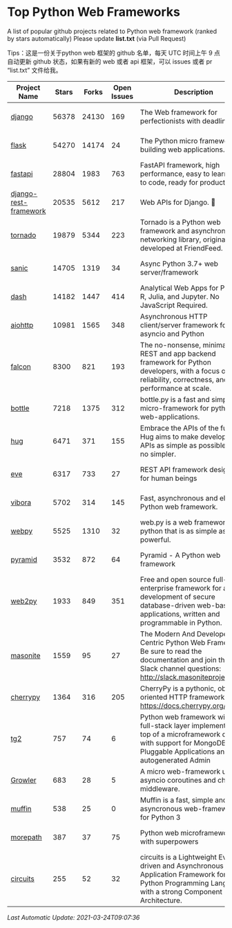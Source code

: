 # Top Python Web Frameworks
A list of popular github projects related to Python web framework (ranked by stars automatically)
Please update **list.txt** (via Pull Request)

Tips：这是一份关于python web 框架的 github 名单，每天 UTC 时间上午 9 点自动更新 github 状态，如果有新的 web 或者 api 框架，可以 issues 或者 pr “list.txt” 文件给我。

| Project Name | Stars | Forks | Open Issues | Description | Last Commit |
| ------------ | ----- | ----- | ----------- | ----------- | ----------- |
| [django](https://github.com/django/django) | 56378 | 24130 | 169 | The Web framework for perfectionists with deadlines. | 2021-03-24 06:45:33 |
| [flask](https://github.com/pallets/flask) | 54270 | 14174 | 24 | The Python micro framework for building web applications. | 2021-03-22 17:50:37 |
| [fastapi](https://github.com/tiangolo/fastapi) | 28804 | 1983 | 763 | FastAPI framework, high performance, easy to learn, fast to code, ready for production | 2021-03-01 19:02:33 |
| [django-rest-framework](https://github.com/encode/django-rest-framework) | 20535 | 5612 | 217 | Web APIs for Django. 🎸 | 2021-03-22 12:08:19 |
| [tornado](https://github.com/tornadoweb/tornado) | 19879 | 5344 | 223 | Tornado is a Python web framework and asynchronous networking library, originally developed at FriendFeed. | 2021-03-20 15:46:43 |
| [sanic](https://github.com/sanic-org/sanic) | 14705 | 1319 | 34 | Async Python 3.7+ web server/framework | Build fast. Run fast. | 2021-03-23 00:31:17 |
| [dash](https://github.com/plotly/dash) | 14182 | 1447 | 414 | Analytical Web Apps for Python, R, Julia, and Jupyter. No JavaScript Required. | 2021-03-10 16:09:10 |
| [aiohttp](https://github.com/aio-libs/aiohttp) | 10981 | 1565 | 348 | Asynchronous HTTP client/server framework for asyncio and Python | 2021-03-22 16:41:16 |
| [falcon](https://github.com/falconry/falcon) | 8300 | 821 | 193 | The no-nonsense, minimalist REST and app backend framework for Python developers, with a focus on reliability, correctness, and performance at scale. | 2021-03-18 17:02:28 |
| [bottle](https://github.com/bottlepy/bottle) | 7218 | 1375 | 312 | bottle.py is a fast and simple micro-framework for python web-applications. | 2021-01-01 15:17:44 |
| [hug](https://github.com/hugapi/hug) | 6471 | 371 | 155 | Embrace the APIs of the future. Hug aims to make developing APIs as simple as possible, but no simpler. | 2020-08-10 05:07:26 |
| [eve](https://github.com/pyeve/eve) | 6317 | 733 | 27 | REST API framework designed for human beings | 2021-03-14 16:47:07 |
| [vibora](https://github.com/vibora-io/vibora) | 5702 | 314 | 145 | Fast, asynchronous and elegant Python web framework. | 2019-02-11 10:54:12 |
| [webpy](https://github.com/webpy/webpy) | 5525 | 1310 | 32 | web.py is a web framework for python that is as simple as it is powerful.  | 2021-03-03 00:03:19 |
| [pyramid](https://github.com/Pylons/pyramid) | 3532 | 872 | 64 | Pyramid - A Python web framework | 2021-03-15 06:21:30 |
| [web2py](https://github.com/web2py/web2py) | 1933 | 849 | 351 | Free and open source full-stack enterprise framework for agile development of secure database-driven web-based applications, written and programmable in Python. | 2021-03-03 06:47:33 |
| [masonite](https://github.com/MasoniteFramework/masonite) | 1559 | 95 | 27 | The Modern And Developer Centric Python Web Framework. Be sure to read the documentation and join the Slack channel questions: http://slack.masoniteproject.com | 2021-03-23 14:32:16 |
| [cherrypy](https://github.com/cherrypy/cherrypy) | 1364 | 316 | 205 | CherryPy is a pythonic, object-oriented HTTP framework.      https://docs.cherrypy.org/ | 2021-01-17 23:39:22 |
| [tg2](https://github.com/TurboGears/tg2) | 757 | 74 | 6 | Python web framework with full-stack layer implemented on top of a microframework core with support for MongoDB, Pluggable Applications and autogenerated Admin | 2020-10-08 07:18:07 |
| [Growler](https://github.com/pyGrowler/Growler) | 683 | 28 | 5 | A micro web-framework using asyncio coroutines and chained middleware. | 2020-03-08 07:51:41 |
| [muffin](https://github.com/klen/muffin) | 538 | 25 | 0 | Muffin is a fast, simple and asyncronous web-framework for Python 3 | 2021-03-11 10:06:44 |
| [morepath](https://github.com/morepath/morepath) | 387 | 37 | 75 | Python web microframework with superpowers | 2021-01-23 15:04:22 |
| [circuits](https://github.com/circuits/circuits) | 255 | 52 | 32 | circuits is a Lightweight Event driven and Asynchronous Application Framework for the Python Programming Language with a strong Component Architecture. | 2020-12-16 08:37:47 |

*Last Automatic Update: 2021-03-24T09:07:36*